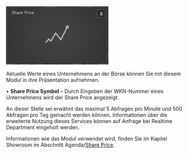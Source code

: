 
![SharePriceModul](img/Manager/Module/Share_Price_Module.PNG) 


Aktuelle Werte eines Unternehmens an der Börse können Sie mit diesem Modul in ihre Präsentation aufnehmen.

•    **Share Price Symbol** – Durch Eingeben der WKN-Nummer eines Unternehmens wird der Share Price angezeigt. 


An dieser Stelle sei erwähnt das maximal 5 Abfragen pro Minute und 500 Abfragen pro Tag gemacht werden können. 
Informationen über die erweiterte Nutzung dieses Services können auf Anfrage bei Realtime Department eingeholt werden.

Informationen wie das Modul verwendet wird, finden Sie im Kapitel Showroom im Abschnitt Agenda/[Share Price](056_agenda/#share-price).
